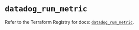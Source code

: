 # `datadog_rum_metric`

Refer to the Terraform Registry for docs: [`datadog_rum_metric`](https://registry.terraform.io/providers/datadog/datadog/3.63.0/docs/resources/rum_metric).
